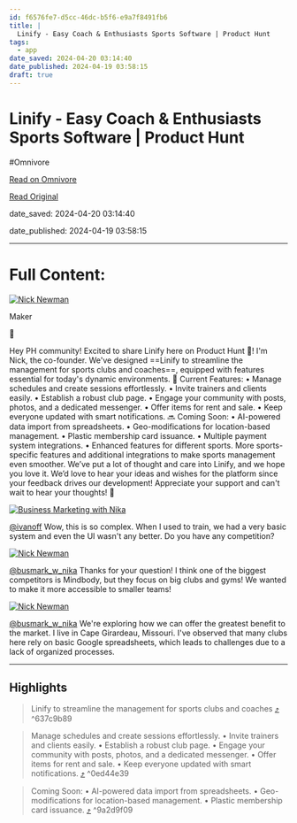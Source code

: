 ```yaml
---
id: f6576fe7-d5cc-46dc-b5f6-e9a7f8491fb6
title: |
  Linify - Easy Coach & Enthusiasts Sports Software | Product Hunt
tags:
  - app
date_saved: 2024-04-20 03:14:40
date_published: 2024-04-19 03:58:15
draft: true
---
```


# Linify - Easy Coach & Enthusiasts Sports Software | Product Hunt
#Omnivore

[Read on Omnivore](https://omnivore.app/me/https-www-producthunt-com-posts-linify-2-18efa5b666f)

[Read Original](https://www.producthunt.com/posts/linify-2)

date_saved: 2024-04-20 03:14:40

date_published: 2024-04-19 03:58:15

--- 

# Full Content: 

[![Nick Newman](https://proxy-prod.omnivore-image-cache.app/0x0,sQzTzOKp6KY7toOzaImXTRvHzEfQ7pZIkOhgm4beEikg/https://ph-avatars.imgix.net/2851907/a4be288f-1b45-4ee6-81c1-efa73c52be15.png?auto=compress&codec=mozjpeg&cs=strip&auto=format&w=36&h=36&fit=crop)](https://www.producthunt.com/@ivanoff)

Maker

📌

Hey PH community! Excited to share Linify here on Product Hunt 🚀! I'm Nick, the co-founder. We've designed ==Linify to streamline the management for sports clubs and coaches==, equipped with features essential for today's dynamic environments. 🌟 Current Features: • Manage schedules and create sessions effortlessly. • Invite trainers and clients easily. • Establish a robust club page. • Engage your community with posts, photos, and a dedicated messenger. • Offer items for rent and sale. • Keep everyone updated with smart notifications. 🔜 Coming Soon: • AI-powered data import from spreadsheets. • Geo-modifications for location-based management. • Plastic membership card issuance. • Multiple payment system integrations. • Enhanced features for different sports. More sports-specific features and additional integrations to make sports management even smoother. We’ve put a lot of thought and care into Linify, and we hope you love it. We’d love to hear your ideas and wishes for the platform since your feedback drives our development! Appreciate your support and can't wait to hear your thoughts! 🙌

[![Business Marketing with Nika](https://proxy-prod.omnivore-image-cache.app/0x0,sYq1417eJyalchJmAmOlmabGbPH6zvyXnr6eiwBSrQS0/https://ph-avatars.imgix.net/4843676/ded95233-0a30-49a2-ad48-7b06b96f4e12.png?auto=compress&codec=mozjpeg&cs=strip&auto=format&w=36&h=36&fit=crop)](https://www.producthunt.com/@busmark%5Fw%5Fnika)

[@ivanoff](https://www.producthunt.com/@ivanoff) Wow, this is so complex. When I used to train, we had a very basic system and even the UI wasn't any better. Do you have any competition?

[![Nick Newman](https://proxy-prod.omnivore-image-cache.app/0x0,sQzTzOKp6KY7toOzaImXTRvHzEfQ7pZIkOhgm4beEikg/https://ph-avatars.imgix.net/2851907/a4be288f-1b45-4ee6-81c1-efa73c52be15.png?auto=compress&codec=mozjpeg&cs=strip&auto=format&w=36&h=36&fit=crop)](https://www.producthunt.com/@ivanoff)

[@busmark\_w\_nika](https://www.producthunt.com/@busmark%5Fw%5Fnika) Thanks for your question! I think one of the biggest competitors is Mindbody, but they focus on big clubs and gyms! We wanted to make it more accessible to smaller teams!

[![Nick Newman](https://proxy-prod.omnivore-image-cache.app/0x0,sQzTzOKp6KY7toOzaImXTRvHzEfQ7pZIkOhgm4beEikg/https://ph-avatars.imgix.net/2851907/a4be288f-1b45-4ee6-81c1-efa73c52be15.png?auto=compress&codec=mozjpeg&cs=strip&auto=format&w=36&h=36&fit=crop)](https://www.producthunt.com/@ivanoff)

[@busmark\_w\_nika](https://www.producthunt.com/@busmark%5Fw%5Fnika) We're exploring how we can offer the greatest benefit to the market. I live in Cape Girardeau, Missouri. I've observed that many clubs here rely on basic Google spreadsheets, which leads to challenges due to a lack of organized processes.

---

## Highlights

> Linify to streamline the management for sports clubs and coaches [⤴️](https://omnivore.app/me/https-www-producthunt-com-posts-linify-2-18efa5b666f#637c9b89-942d-476d-b1f2-b2d173458600)  ^637c9b89

> Manage schedules and create sessions effortlessly. • Invite trainers and clients easily. • Establish a robust club page. • Engage your community with posts, photos, and a dedicated messenger. • Offer items for rent and sale. • Keep everyone updated with smart notifications. [⤴️](https://omnivore.app/me/https-www-producthunt-com-posts-linify-2-18efa5b666f#0ed44e39-38d0-4cdf-882f-c7cb89f2e5e6)  ^0ed44e39

> Coming Soon: • AI-powered data import from spreadsheets. • Geo-modifications for location-based management. • Plastic membership card issuance. [⤴️](https://omnivore.app/me/https-www-producthunt-com-posts-linify-2-18efa5b666f#9a2d9f09-cd14-449a-ad54-a5d60c21a4e6)  ^9a2d9f09


